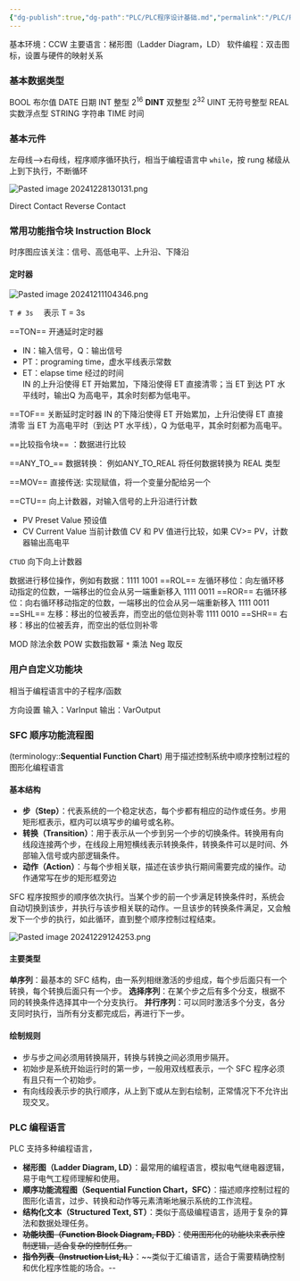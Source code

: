```yaml
---
{"dg-publish":true,"dg-path":"PLC/PLC程序设计基础.md","permalink":"/PLC/PLC程序设计基础/","dgPassFrontmatter":true,"noteIcon":"","created":"2024-11-21T17:30:14.000+08:00","updated":"2025-01-02T18:17:15.367+08:00"}
---
```




基本环境：CCW 
主要语言：梯形图（Ladder Diagram，LD）
软件编程：双击图标，设置与硬件的映射关系
### 基本数据类型
BOOL 布尔值
DATE  日期
INT  整型   $2^{16}$
**DINT** 双整型  $2^{32}$
UINT 无符号整型
REAL 实数浮点型
STRING  字符串
TIME 时间
### 基本元件
左母线-->右母线，程序顺序循环执行，相当于编程语言中 `while`，按 rung 梯级从上到下执行，不断循环

![Pasted image 20241228130131.png](/img/user/Functional%20files/Photo%20Resources/Pasted%20image%2020241228130131.png)

Direct Contact 
Reverse Contact 

### 常用功能指令块 Instruction Block
时序图应该关注：信号、高低电平、上升沿、下降沿
#### 定时器
![Pasted image 20241211104346.png](/img/user/Functional%20files/Photo%20Resources/Pasted%20image%2020241211104346.png)

`T # 3s  `   表示 T = 3s 

==TON==  开通延时定时器
- IN：输入信号，Q：输出信号
- PT：programing time，虚水平线表示常数
- ET：elapse time   经过的时间  
IN 的上升沿使得 ET 开始累加，下降沿使得 ET 直接清零；当 ET 到达 PT 水平线时，输出Q 为高电平，其余时刻都为低电平。

==TOF==  关断延时定时器
IN 的下降沿使得 ET 开始累加，上升沿使得 ET 直接清零
当 ET 为高电平时（到达 PT 水平线），Q 为低电平，其余时刻都为高电平。


==比较指令块== ：数据进行比较

==ANY_TO_==  数据转换：  例如ANY_TO_REAL 将任何数据转换为 REAL 类型

==MOV==   直接传送: 实现赋值，将一个变量分配给另一个


==CTU==  向上计数器，对输入信号的上升沿进行计数
- PV   Preset Value  预设值
- CV  Current Value  当前计数值
CV 和 PV 值进行比较，如果 CV>= PV，计数器输出高电平

`CTUD` 向下向上计数器

数据进行移位操作，例如有数据：1111 1001
==ROL==  左循环移位：向左循环移动指定的位数，一端移出的位会从另一端重新移入  1111 0011
==ROR==  右循环移位：向右循环移动指定的位数，一端移出的位会从另一端重新移入  1111 0011
==SHL==   左移：移出的位被丢弃，而空出的低位则补零 1111 0010
==SHR==   右移：移出的位被丢弃，而空出的低位则补零


MOD 除法余数
POW 实数指数幂
`*`  乘法
Neg 取反
### 用户自定义功能块
相当于编程语言中的子程序/函数

方向设置
输入：VarInput 
输出：VarOutput 


### SFC 顺序功能流程图
(terminology::**Sequential Function Chart**)
用于描述控制系统中顺序控制过程的图形化编程语言

#### 基本结构
- **步（Step）**：代表系统的一个稳定状态，每个步都有相应的动作或任务。步用矩形框表示，框内可以填写步的编号或名称。
- **转换（Transition）**：用于表示从一个步到另一个步的切换条件。转换用有向线段连接两个步，在线段上用短横线表示转换条件，转换条件可以是时间、外部输入信号或内部逻辑条件。
- **动作（Action）**：与每个步相关联，描述在该步执行期间需要完成的操作。动作通常写在步的矩形框旁边

SFC 程序按照步的顺序依次执行。当某个步的前一个步满足转换条件时，系统会自动切换到该步，并执行与该步相关联的动作。一旦该步的转换条件满足，又会触发下一个步的执行，如此循环，直到整个顺序控制过程结束。

![Pasted image 20241229124253.png](/img/user/Functional%20files/Photo%20Resources/Pasted%20image%2020241229124253.png)

#### 主要类型
**单序列**：最基本的 SFC 结构，由一系列相继激活的步组成，每个步后面只有一个转换，每个转换后面只有一个步。
**选择序列**：在某个步之后有多个分支，根据不同的转换条件选择其中一个分支执行。
**并行序列**：可以同时激活多个分支，各分支同时执行，当所有分支都完成后，再进行下一步。

#### 绘制规则
- 步与步之间必须用转换隔开，转换与转换之间必须用步隔开。
- 初始步是系统开始运行时的第一步，一般用双线框表示，一个 SFC 程序必须有且只有一个初始步。
- 有向线段表示步的执行顺序，从上到下或从左到右绘制，正常情况下不允许出现交叉。



### PLC 编程语言
PLC 支持多种编程语言，
- **梯形图（Ladder Diagram, LD）**：最常用的编程语言，模拟电气继电器逻辑，易于电气工程师理解和使用。
- **顺序功能流程图（Sequential Function Chart，SFC）**：描述顺序控制过程的图形化语言，过步、转换和动作等元素清晰地展示系统的工作流程。
- **结构化文本（Structured Text, ST）**：类似于高级编程语言，适用于复杂的算法和数据处理任务。
- **~~功能块图（Function Block Diagram, FBD）~~**：~~使用图形化的功能块来表示控制逻辑，适合复杂的控制任务。~~
- **~~指令列表（Instruction List, IL）~~**：~~类似于汇编语言，适合于需要精确控制和优化程序性能的场合。--

 